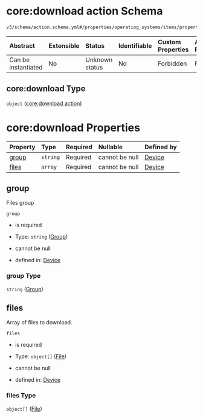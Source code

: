 # core:download action Schema

```txt
v3/schema/action.schema.yml#/properties/operating_systems/items/properties/steps/items/properties/actions/items/oneOf/23/properties/core:download
```



| Abstract            | Extensible | Status         | Identifiable | Custom Properties | Additional Properties | Access Restrictions | Defined In                                                          |
| :------------------ | :--------- | :------------- | :----------- | :---------------- | :-------------------- | :------------------ | :------------------------------------------------------------------ |
| Can be instantiated | No         | Unknown status | No           | Forbidden         | Forbidden             | none                | [device.schema.json*](../device.schema.json "open original schema") |

## core:download Type

`object` ([core:download action](device-properties-operating-systems-operating-system-properties-steps-step-properties-group-step-action-oneof-coredownload-action-properties-coredownload-action.md))

# core:download Properties

| Property        | Type     | Required | Nullable       | Defined by                                                                                                                                                                                                                                                                                                                                                          |
| :-------------- | :------- | :------- | :------------- | :------------------------------------------------------------------------------------------------------------------------------------------------------------------------------------------------------------------------------------------------------------------------------------------------------------------------------------------------------------------ |
| [group](#group) | `string` | Required | cannot be null | [Device](device-properties-operating-systems-operating-system-properties-steps-step-properties-group-step-action-oneof-coredownload-action-properties-coredownload-action-properties-group.md "v3/schema/action.schema.yml#/properties/operating_systems/items/properties/steps/items/properties/actions/items/oneOf/23/properties/core:download/properties/group") |
| [files](#files) | `array`  | Required | cannot be null | [Device](device-properties-operating-systems-operating-system-properties-steps-step-properties-group-step-action-oneof-coredownload-action-properties-coredownload-action-properties-files.md "v3/schema/action.schema.yml#/properties/operating_systems/items/properties/steps/items/properties/actions/items/oneOf/23/properties/core:download/properties/files") |

## group

Files group

`group`

*   is required

*   Type: `string` ([Group](device-properties-operating-systems-operating-system-properties-steps-step-properties-group-step-action-oneof-coredownload-action-properties-coredownload-action-properties-group.md))

*   cannot be null

*   defined in: [Device](device-properties-operating-systems-operating-system-properties-steps-step-properties-group-step-action-oneof-coredownload-action-properties-coredownload-action-properties-group.md "v3/schema/action.schema.yml#/properties/operating_systems/items/properties/steps/items/properties/actions/items/oneOf/23/properties/core:download/properties/group")

### group Type

`string` ([Group](device-properties-operating-systems-operating-system-properties-steps-step-properties-group-step-action-oneof-coredownload-action-properties-coredownload-action-properties-group.md))

## files

Array of files to download.

`files`

*   is required

*   Type: `object[]` ([File](device-properties-operating-systems-operating-system-properties-steps-step-properties-group-step-action-oneof-coredownload-action-properties-coredownload-action-properties-files-file.md))

*   cannot be null

*   defined in: [Device](device-properties-operating-systems-operating-system-properties-steps-step-properties-group-step-action-oneof-coredownload-action-properties-coredownload-action-properties-files.md "v3/schema/action.schema.yml#/properties/operating_systems/items/properties/steps/items/properties/actions/items/oneOf/23/properties/core:download/properties/files")

### files Type

`object[]` ([File](device-properties-operating-systems-operating-system-properties-steps-step-properties-group-step-action-oneof-coredownload-action-properties-coredownload-action-properties-files-file.md))
